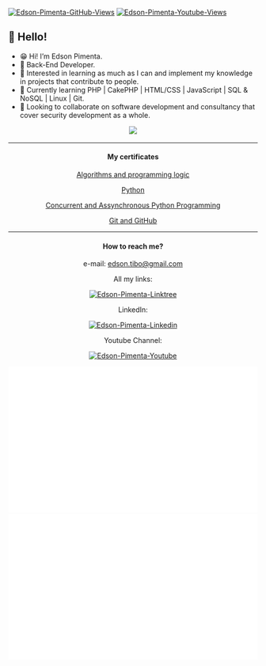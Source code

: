 <div>

<a href = "https://github.com/eddyyxxyy"><img src = "https://komarev.com/ghpvc/?username=eddyyxxyy&color=blueviolet&style=social" alt="Edson-Pimenta-GitHub-Views"></a>
<a href = "https://www.youtube.com/@eddyxide"><img src = "https://img.shields.io/youtube/channel/views/UCIISJihJOYOBj-4oZhW3pSw?color=black&logoColor=black" alt="Edson-Pimenta-Youtube-Views"></a>

<h2> 👋 Hello! </h2>

- 😁 Hi! I’m Edson Pimenta.
- 🐍 Back-End Developer.
- 👀 Interested in learning as much as I can and implement my knowledge in projects that contribute to people.
- 🌱 Currently learning PHP | CakePHP | HTML/CSS | JavaScript | SQL & NoSQL | Linux | Git.
- 💞️ Looking to collaborate on software development and consultancy that cover security development as a whole.

<p align="center">
  <a href="https://skillicons.dev">
    <img src="https://skillicons.dev/icons?i=py,php,linux,mysql,postgres,redis,mongodb,js,git&theme=dark" />
  </a>
</p>

---
<div style="text-align: center">


#### My certificates

<a href="https://www.udemy.com/certificate/UC-2857d9dc-315f-4bbd-bd6c-16033f6b4dab/" target="_blank">Algorithms and programming logic</a>

<a href="https://www.udemy.com/certificate/UC-614dd5b6-abd2-4321-b81b-23ea26669132/" target="_blank">Python</a>

<a href="https://www.udemy.com/certificate/UC-4c364582-4d4a-454f-8bba-629a4eeaf600/" target="_blank">Concurrent and Assynchronous Python Programming</a>

<a href="https://www.udemy.com/certificate/UC-e8443625-fee2-4568-8006-3bec6f47e61d/" target="_blank">Git and GitHub</a>

</div>

---

<div style="text-align: center">

#### How to reach me?

e-mail: edson.tibo@gmail.com

All my links:

<a href = "https://linktr.ee/eddyxide"><img src = "https://img.shields.io/badge/linktree-39E09B?style=for-the-badge&logo=linktree&logoColor=white" alt="Edson-Pimenta-Linktree"></a>

LinkedIn:

<a href = "https://www.linkedin.com/in/eeddyyxxyy/"><img src = "https://img.shields.io/badge/LinkedIn-0077B5?style=for-the-badge&logo=linkedin&logoColor=white" alt="Edson-Pimenta-Linkedin"></a>

Youtube Channel:

<a href = "https://www.youtube.com/@eddyxide"><img src = "https://img.shields.io/badge/YouTube-FF0000?style=for-the-badge&logo=youtube&logoColor=white" alt="Edson-Pimenta-Youtube"></a>

</div>

![](https://raw.githubusercontent.com/eddyyxxyy/eddyyxxyy-readme-stats/master/generated/overview.svg#gh-dark-mode-only)
![](https://raw.githubusercontent.com/eddyyxxyy/eddyyxxyy-readme-stats/master/generated/languages.svg#gh-dark-mode-only)

